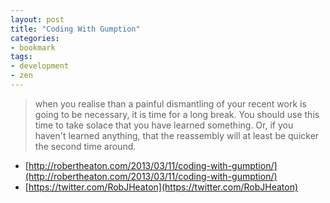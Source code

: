 ```yaml
---
layout: post
title: "Coding With Gumption"
categories:
- bookmark
tags:
- development
- zen
---
```


> when you realise than a painful dismantling of your recent work is going to be necessary, it is time for a long break. You should use this time to take solace that you have learned something. Or, if you haven't learned anything, that the reassembly will at least be quicker the second time around.

* [http://robertheaton.com/2013/03/11/coding-with-gumption/](http://robertheaton.com/2013/03/11/coding-with-gumption/)
* [https://twitter.com/RobJHeaton](https://twitter.com/RobJHeaton)
		